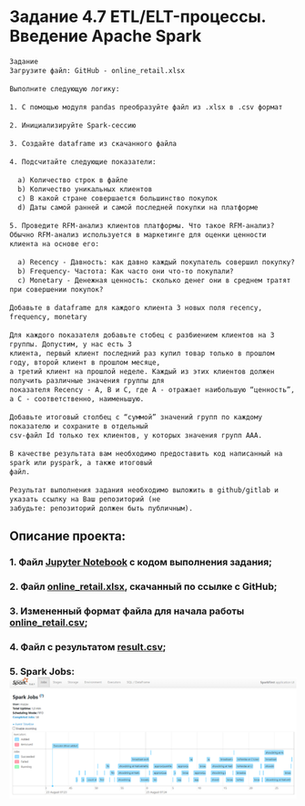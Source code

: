 # Задание 4.7 ETL/ELT-процессы. Введение Apache Spark
```
Задание
Загрузите файл: GitHub - online_retail.xlsx

Выполните следующую логику: 

1. С помощью модуля pandas преобразуйте файл из .xlsx в .csv формат

2. Инициализируйте Spark-сессию

3. Создайте dataframe из скачанного файла

4. Подсчитайте следующие показатели:

  a) Количество строк в файле
  b) Количество уникальных клиентов
  c) В какой стране совершается большинство покупок
  d) Даты самой ранней и самой последней покупки на платформе

5. Проведите RFM-анализ клиентов платформы. Что такое RFM-анализ? Обычно RFM-анализ используется в маркетинге для оценки ценности клиента на основе его:

  a) Recency - Давность: как давно каждый покупатель совершил покупку?
  b) Frequency- Частота: Как часто они что-то покупали?
  c) Monetary - Денежная ценность: сколько денег они в среднем тратят при совершении покупок?

Добавьте в dataframe для каждого клиента 3 новых поля recency, frequency, monetary

Для каждого показателя добавьте стобец с разбиением клиентов на 3 группы. Допустим, у нас есть 3 
клиента, первый клиент последний раз купил товар только в прошлом году, второй клиент в прошлом месяце, 
а третий клиент на прошлой неделе. Каждый из этих клиентов должен получить различные значения группы для 
показателя Recency - A, B и С, где А - отражает наибольшую “ценность”, а С - соответственно, наименьшую. 

Добавьте итоговый столбец с “суммой” значений групп по каждому показателю и сохраните в отдельный 
csv-файл Id только тех клиентов, у которых значения групп ААА.

В качестве результата вам необходимо предоставить код написанный на spark или pyspark, а также итоговый 
файл. 

Результат выполнения задания необходимо выложить в github/gitlab и указать ссылку на Ваш репозиторий (не 
забудьте: репозиторий должен быть публичным).
```

## Описание проекта:

### 1. Файл [Jupyter Notebook](retail.ipynb) с кодом выполнения задания;

### 2. Файл [online_retail.xlsx](online_retail.xlsx), скачанный по ссылке с GitHub;

### 3. Измененный формат файла для начала работы [online_retail.csv](online_retail.csv);
  
### 4. Файл с результатом [result.csv](result.csv);

### 5. Spark Jobs: ![Alt text](sparkjobs.png)